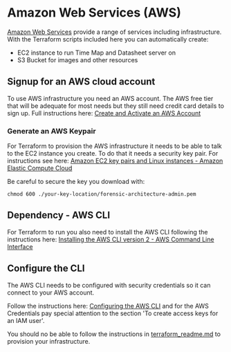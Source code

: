 # Amazon Web Services (AWS) 

[Amazon Web Services](https://aws.amazon.com/) provide a range of services including infrastructure. With the Terraform scripts included here you can automatically create:

* EC2 instance to run Time Map and Datasheet server on
* S3 Bucket for images and other resources

## Signup for an AWS cloud account

To use AWS infrastructure you need an AWS account. The AWS free tier that will be adequate for most needs but they still need credit card details to sign up. Full instructions here: [Create and Activate an AWS Account](https://aws.amazon.com/premiumsupport/knowledge-center/create-and-activate-aws-account/)

### Generate an AWS Keypair

For Terraform to provision the AWS infrastructure it needs to be able to talk to the EC2 instance you create. To do that it needs a security key pair. For instructions see here: [Amazon EC2 key pairs and Linux instances - Amazon Elastic Compute Cloud](https://docs.aws.amazon.com/AWSEC2/latest/UserGuide/ec2-key-pairs.html#having-ec2-create-your-key-pair)

Be careful to secure the key you download with:

```
chmod 600 ./your-key-location/forensic-architecture-admin.pem
```

## Dependency - AWS CLI

For Terraform to run you also need to install the AWS CLI following the instructions here: [Installing the AWS CLI version 2 - AWS Command Line Interface](https://docs.aws.amazon.com/cli/latest/userguide/install-cliv2.html)

## Configure the CLI

The AWS CLI needs to be configured with security credentials so it can connect to your AWS account.

Follow the instructions here: [Configuring the AWS CLI](https://docs.aws.amazon.com/cli/latest/userguide/cli-chap-configure.html) and for the AWS Credentials pay special attention to the section 'To create access keys for an IAM user'.

You should no be able to follow the instructions in [terraform_readme.md](terraform_readme.md) to provision your infrastructure. 
